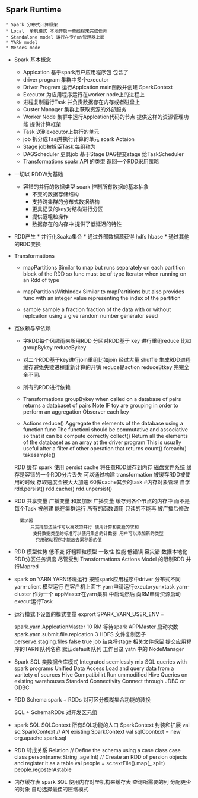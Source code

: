 ## Spark Runtime
	* Spark 分布式计算框架
	* Local  单机模式 本地开启一些线程来完成任务
	* Standalone model 运行在专门的管理器上面
	* YARN model
	* Mesoes mode

* Spark 基本概念
	* Applcation 基于spark用户应用程序包 	包含了
	* driver program 集群中多个executor
	* Driver Program 运行Applcation main函数并创建
		SparkContext 
	* Executor 为应用程序运行在worker node上的进程上
	* 	进程复制运行Task 并负责数据存在内存或者磁盘上
	* Custer Manager 集群上获取资源的外部服务
	* Worker Node 集群中运行Applcation代码的节点
		提供这样的资源管理功能 提供计算框架
	* Task 送到executor上执行的单元
	* job 拆分成Tasj并执行计算的单元 soark Actaion
	* Stage job被拆臣Task 每组称为
	* DAGScheduler 更具job 基于Stage DAG提交stage 给TaskScheduler
	* Transformations spakr API 的类型 返回一个RDD采用策略

* 一切以 RDDW为基础
	* 容错的并行的数据类型 soark 控制所有数据的基本抽象
		* 不变的数据存储结构
		* 支持跨集群的分布式数据结构
		* 更具记录的key对结构进行分区
		* 提供范粗粒操作
		* 数据存在的内存中 提供了低延迟的特性

* RDD产生
		* 并行化Scaka集合
		* 通过外部数据源获得 hdfs hbase
		* 通过其他的RDD变换

* Transformations
	* mapPartitions Similar to map but runs separately on 
	  each partition block of the  RDD so  func must be of 
	  type Iterator when running on an Rdd of type 

	 * mapPartitionsWithIndex Similar to  mapPartitions
	 	but  also provides func with an integer value
	 	representing the index of the partition

	 * sample sample a fraction fraction of the data with or without 
	 	replcaiton using a give random number generator seed 

* 宽依赖与窄依赖
	* 字RDD每个风趣雨来所用RDD 分区对RDD基于
		key 进行重组reduce 比如 groupBykey reduceBykey
	* 对二个RDD基于key进行join重组比如join 经过大量
		shuffle 生成RDD进程缓存避免失败进程重新计算的开销
			reduce是action reduceBtkey 完完全全不同.

	 * 所有的RDD进行依赖

	*  Transformations 
	 	groupBykey when called on a  database of pairs returns a 
	 		databaset of pairs Note IF toy  are grouping
	 		 in order to perform an aggregation Observer each key

	*  Actions 
	 	reduce() Aggregate the elements of the database using 
	 		a function func The functioni should be commutative and 
	 		  associative so that it can be compute correctly 
	 	collect() Return all the elements of the databaset as  an 
	 		array at the driver program This is usually useful after 
	 			a filter of other operation that returns 
	 	count()  foreach() takesample()
	
	RDD 缓存
		spark 使用 persist cache 将任意RDD缓存到内存 磁盘文件系统
		 缓存是容错的一个RDD分片丢失 可以通过构建 transformation
		 被缓存RDD被使用的时候 存取速度会被大大加速 60做cache其余的task
	#内存对象管理 自学
		rdd.persist() rdd.cache() rdd.unpersist()

* RDD 共享变量 广播变量 和累加器
		广播变量
			缓存到各个节点的内存中 而不是每个Task
			被创建 能在集群运行 所有的函数调用
			只读的不能再 被广播后修改

		累加器
			只支持加法操作可以高效的并行 使用计算和变脸的求和
			 支持数据类型的标准可以使用集合的计数器 用户可以添加新的类型
			  只用驱动程序才能故去累积器的值
* RDD 模型优势
		低不变 好粗颗粒模型 一致性 性能
		低错误 容灾错
		数据本地化 RDD分区任务调度
		尽管受到 Transformations Actions Model 的限制RDD 并行Mapred

* spark on YARN
	YARN环境运行 按照spark应用程序中driver 分布式不同
	   yarn-client 模型运行 在客户机上面卞 yarn申请运行exeutoryunxtask
	   yarn-cluster 作为一个 appMaster在yarn集群 中启动然后
	   	向RM申请资源启动execut运行Task
* 运行模式下设置的模式变量
	exprort SPARK_YARN_USER_ENV =

	spark.yarn.ApplcationMaster 10 RM 等待spark APPMaster 启动次数
	spark.yarn.submit.file.replcation 3 HDFS 文件复制因子
	perserve.staging.files false  true job 结束将stage 相关文件保留
	提交应用程序的TARN 队列名称 默认default 队列
	工作目录 yatn 中的 NodeManager

* Spark SQL 类数据仓库模式
	Integrated 
	  seemlessly mix SQL queries with spark programs 
	  	Unified Data Access 
	  		Load and query data from a varitety of sources 
	 Hive Compatibilirt 
	 	Run ummodified Hive Queries on existing warehouses 
	 Standard Connectivity 
	 	Connect through JDBC or ODBC

* RDD Schema 
	spark + RDDs 对可区分模糊集合功能的装换

	SQL + SchemaRDDs 对开发区元组 

* spark SQL
	SQLContext 
		所有SQL功能的人口
		SparkContext 封装和扩展
		val sc:SparkContext // AN existing SparkContext
		val sqlCoontext = new org.apache.spark.sql

* RDD 转成关系 Relation
	// Define the schema using a case class
	case class person(name:String ,age:Int)
	// Create an RDD of persion objects and register it as a table 
	val people = sc.textFile().map(_.split)
	people.regosterAstable

* 内存缓存表
	spark SQL 使用内存对垒机构来缓存表
		查询所需要的列
		分配更少的对象
		自动选择最佳的压缩模式
